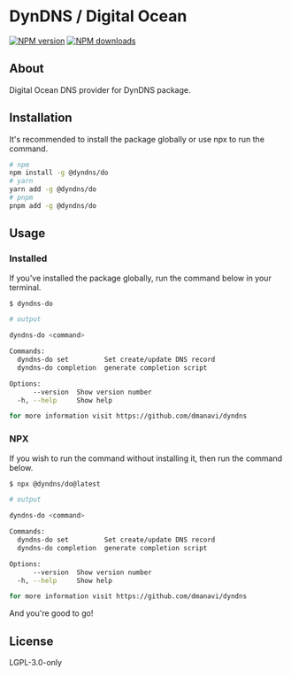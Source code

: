 # DynDNS / Digital Ocean

[![NPM version][npm-image]](https://npmjs.org/package/@dyndns/do)
[![NPM downloads][downloads-image]](https://npmjs.org/package/@dyndns/do)

## About

Digital Ocean DNS provider for DynDNS package.

## Installation

It's recommended to install the package globally or use npx to run the command.

```sh
# npm
npm install -g @dyndns/do
# yarn
yarn add -g @dyndns/do
# pnpm
pnpm add -g @dyndns/do
```

## Usage

### Installed

If you've installed the package globally, run the command below in your terminal.

```sh
$ dyndns-do

# output

dyndns-do <command>

Commands:
  dyndns-do set         Set create/update DNS record
  dyndns-do completion  generate completion script

Options:
      --version  Show version number                                   [boolean]
  -h, --help     Show help                                             [boolean]

for more information visit https://github.com/dmanavi/dyndns
```

### NPX

If you wish to run the command without installing it, then run the command below.

```sh
$ npx @dyndns/do@latest

# output

dyndns-do <command>

Commands:
  dyndns-do set         Set create/update DNS record
  dyndns-do completion  generate completion script

Options:
      --version  Show version number                                   [boolean]
  -h, --help     Show help                                             [boolean]

for more information visit https://github.com/dmanavi/dyndns
```

And you're good to go!

## License

LGPL-3.0-only

[npm-image]: https://img.shields.io/npm/v/@dyndns/do
[npm-url]: https://npmjs.org/package/@dyndns/do
[downloads-image]: https://img.shields.io/npm/dw/@dyndns/do
[downloads-url]: https://npmjs.org/package/@dyndns/do

